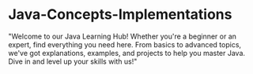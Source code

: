 # Java-Concepts-Implementations
"Welcome to our Java Learning Hub! Whether you're a beginner or an expert, find everything you need here. From basics to advanced topics, we've got explanations, examples, and projects to help you master Java. Dive in and level up your skills with us!"
